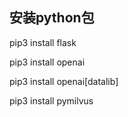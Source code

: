 ## 安装python包
pip3 install flask

pip3 install openai

pip3 install openai[datalib]

pip3 install pymilvus